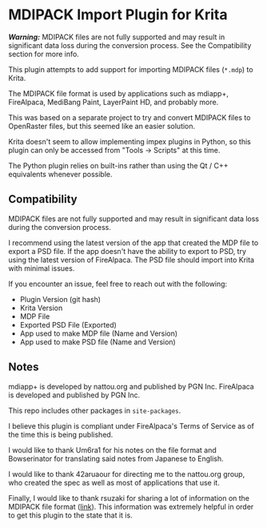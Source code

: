 # MDIPACK Import Plugin for Krita

***Warning:*** MDIPACK files are not fully supported and may result in significant data loss during the conversion process. See the Compatibility section for more info.

This plugin attempts to add support for importing MDIPACK files (`*.mdp`) to Krita.

The MDIPACK file format is used by applications such as mdiapp+, FireAlpaca, MediBang Paint, LayerPaint HD, and probably more.

This was based on a separate project to try and convert MDIPACK files to OpenRaster files, but this seemed like an easier solution.

Krita doesn't seem to allow implementing impex plugins in Python, so this plugin can only be accessed from "Tools -> Scripts" at this time.

The Python plugin relies on built-ins rather than using the Qt / C++ equivalents whenever possible.

## Compatibility

MDIPACK files are not fully supported and may result in significant data loss during the conversion process.

I recommend using the latest version of the app that created the MDP file to export a PSD file. If the app doesn't have the ability to export to PSD, try using the latest version of FireAlpaca. The PSD file should import into Krita with minimal issues.

If you encounter an issue, feel free to reach out with the following:

- Plugin Version (git hash)
- Krita Version
- MDP File
- Exported PSD File (Exported)
- App used to make MDP file (Name and Version)
- App used to make PSD file (Name and Version)

## Notes

mdiapp+ is developed by nattou.org and published by PGN Inc.
FireAlpaca is developed and published by PGN Inc.

This repo includes other packages in `site-packages`.

I believe this plugin is compliant under FireAlpaca's Terms of Service as of the time this is being published.

I would like to thank Um6ra1 for his notes on the file format and Bowserinator for translating said notes from Japanese to English.

I would like to thank 42aruaour for directing me to the nattou.org group, who created the spec as well as most of applications that use it.

Finally, I would like to thank rsuzaki for sharing a lot of information on the MDIPACK file format ([link](https://github.com/rsuzaki/mdp_format/wiki)). This information was extremely helpful in order to get this plugin to the state that it is.
